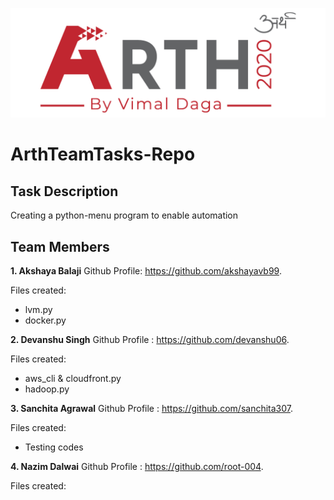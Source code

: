 ![](Arthlogo.png)

# ArthTeamTasks-Repo
## Task Description 
Creating a python-menu program to enable automation

## Team Members
**1. Akshaya Balaji**
Github Profile: https://github.com/akshayavb99.

Files created:
- lvm.py
- docker.py
  
**2. Devanshu Singh**
Github Profile : https://github.com/devanshu06.

Files created:
- aws_cli & cloudfront.py
- hadoop.py

**3. Sanchita Agrawal**
Github Profile : https://github.com/sanchita307.

Files created:
- Testing codes
  
**4. Nazim Dalwai**
Github Profile : https://github.com/root-004.

Files created:
  
